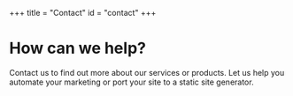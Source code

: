 +++
title = "Contact"
id = "contact"
+++

# How can we help?

Contact us to find out more about our services or products. Let us help you automate your marketing or port your site to a static site generator.
